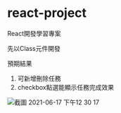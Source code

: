 # react-project

React開發學習專案

先以Class元件開發

預期結果
1. 可新增刪除任務
2. checkbox點選能顯示任務完成效果

![截圖 2021-06-17 下午12 30 17](https://user-images.githubusercontent.com/86034123/122332108-7d42a480-cf68-11eb-8713-317df28aacc9.png)
